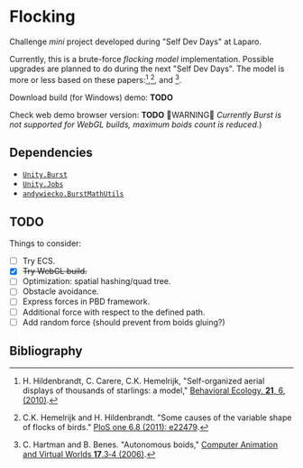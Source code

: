 # Flocking

Challenge _mini_ project developed during "Self Dev Days" at Laparo.

Currently, this is a brute-force _flocking model_ implementation.
Possible upgrades are planned to do during the next "Self Dev Days".
The model is more or less based on these papers:[^1],[^2], and [^3].

Download build (for Windows) demo: **TODO**

Check web demo browser version: **TODO** 🔴WARNING🔴 _Currently Burst is not supported for WebGL builds, maximum boids count is reduced._)

## Dependencies

- [`Unity.Burst`](https://docs.unity3d.com/Packages/com.unity.burst@1.6/manual/index.html)
- [`Unity.Jobs`](https://docs.unity3d.com/Manual/JobSystem.html)
- [`andywiecko.BurstMathUtils`](https://github.com/andywiecko/BurstMathUtils.git)

## TODO

Things to consider:

- [ ] Try ECS.
- [X] ~~Try WebGL build.~~
- [ ] Optimization: spatial hashing/quad tree.
- [ ] Obstacle avoidance.
- [ ] Express forces in PBD framework.
- [ ] Additional force with respect to the defined path.
- [ ] Add random force (should prevent from boids gluing?)

## Bibliography

[^1]:H. Hildenbrandt, C. Carere, C.K. Hemelrijk, "Self-organized aerial displays of thousands of starlings: a model," [Behavioral Ecology, **21**, 6, (2010)](https://doi.org/10.1093/beheco/arq149).

[^2]:C.K. Hemelrijk and H. Hildenbrandt. "Some causes of the variable shape of flocks of birds." [PloS one 6.8 (2011): e22479](https://doi.org/10.1371/journal.pone.0022479).

[^3]:C. Hartman and B. Benes. "Autonomous boids," [Computer Animation and Virtual Worlds **17**.3‐4 (2006)](https://doi.org/10.1002/cav.123).
